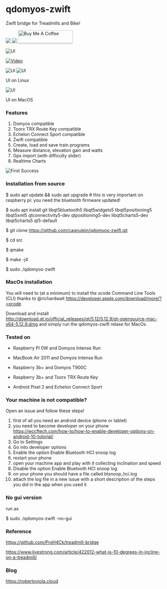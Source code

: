 # qdomyos-zwift
Zwift bridge for Treadmills and Bike!

[<img src="docs/google_play.png">](https://play.google.com/store/apps/details?id=org.cagnulen.qdomyoszwift&fbclid=IwAR3CVoYb0scvGf7gb0Y20VFh5Na5fDWwe7VACk-2c45Tm0x5s8sXpIGhGyw)
[<img src="docs/app_store.png">](https://apps.apple.com/app/id1543684531?fbclid=IwAR10H6y3mEgwkTlGJON3e8voYOh2wt3kLFOpFzoIXaYZ_N0y0pDvKxHMUaM)
<a href="https://www.buymeacoffee.com/cagnulein" target="_blank"><img src="https://www.buymeacoffee.com/assets/img/custom_images/orange_img.png" alt="Buy Me A Coffee" style="height: 41px !important;width: 174px !important;box-shadow: 0px 3px 2px 0px rgba(190, 190, 190, 0.5) !important;-webkit-box-shadow: 0px 3px 2px 0px rgba(190, 190, 190, 0.5) !important;" ></a>

![UI](docs/treadmill-bridge-schema.png)

[![Video](https://img.youtube.com/vi/GgG3dMhmo2Y/0.jpg)](https://www.youtube.com/watch?v=GgG3dMhmo2Y)

![UI](docs/ui.png)
![UI](docs/realtime-chart.png)

UI on Linux

![UI](docs/ui-mac.png)

UI on MacOS

### Features

1. Domyos compatible
2. Toorx TRX Route Key compatible
3. Echelon Connect Sport compatible
4. Zwift compatible
5. Create, load and save train programs
6. Measure distance, elevation gain and watts
7. Gpx import (with difficulty slider)
8. Realtime Charts

![First Success](docs/first_success.jpg)

### Installation from source

$ sudo apt update && sudo apt upgrade # this is very important on raspberry pi: you need the bluetooth firmware updated!

$ sudo apt install git libqt5bluetooth5 libqt5widgets5 libqt5positioning5 libqt5xml5 qtconnectivity5-dev qtpositioning5-dev libqt5charts5-dev libqt5charts5 qt5-default

$ git clone https://github.com/cagnulein/qdomyos-zwift.git

$ cd src

$ qmake

$ make -j4

$ sudo ./qdomyos-zwift

### MacOs installation

You will need to (at a minimum) to install the xcode Command Line Tools (CLI) thanks to @richardwait
https://developer.apple.com/download/more/?=xcode

Download and install http://download.qt.io/official_releases/qt/5.12/5.12.9/qt-opensource-mac-x64-5.12.9.dmg and simply run the qdomyos-zwift relase for MacOs

### Tested on

- Raspberry PI 0W and Domyos Intense Run

- MacBook Air 2011 and Domyos Intense Run

- Raspberry 3b+ and Domyos T900C

- Raspberry 3b+ and Toorx TRX Route Key

- Android Pixel 2 and Echelon Connect Sport


### Your machine is not compatible?

Open an issue and follow these steps!

1. first of all you need an android device (phone or tablet)
2. you need to become developer on your phone https://wccftech.com/how-to/how-to-enable-developer-options-on-android-10-tutorial/
3. Go to Settings
4. Go into developer options
5. Enable the option Enable Bluetooth HCI snoop log
6. restart your phone
7. open your machine app and play with it collecting inclination and speed
8. Disable the option Enable Bluetooth HCI snoop log
9. on your phone you should have a file called btsnoop_hci.log
10. attach the log file in a new issue with a short description of the steps you did in the app when you used it

### No gui version

run as

$ sudo ./qdomyos-zwift -no-gui

### Reference

https://github.com/ProH4Ck/treadmill-bridge

https://www.livestrong.com/article/422012-what-is-10-degrees-in-incline-on-a-treadmill/

### Blog

https://robertoviola.cloud
